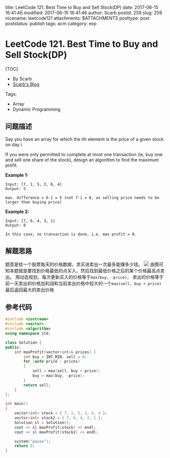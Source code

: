 title: LeetCode 121. Best Time to Buy and Sell Stock(DP)
date: 2017-06-15 16:41:46
modified: 2017-06-15 16:41:46
author: Scarb
postid: 259
slug: 259
nicename: leetcode121
attachments: $ATTACHMENTS
posttype: post
poststatus: publish
tags: acm
category: exp

# LeetCode 121. Best Time to Buy and Sell Stock(DP)
[TOC]

- By Scarb
- [Scarb's Blog](http://47.106.131.90/blog)


Tags:

- Array 
- Dynamic Programming


## 问题描述

Say you have an array for which the ith element is the price of a given stock on day i.

If you were only permitted to complete at most one transaction (ie, buy one and sell one share of the stock), design an algorithm to find the maximum profit.

**Example 1:** 
```
Input: [7, 1, 5, 3, 6, 4]
Output: 5

max. difference = 6-1 = 5 (not 7-1 = 6, as selling price needs to be larger than buying price)
```
**Example 2:** 
```
Input: [7, 6, 4, 3, 1]
Output: 0

In this case, no transaction is done, i.e. max profit = 0.
```

## 解题思路
题意是给一个股票每天的价格数据，求买进卖出一次最多能赚多少钱。
![](https://leetcode.com/media/original_images/121_profit_graph.png)
由图可知本题就是要找到价格最低的点买入，然后找到最低价格之后的某个价格最高点卖出。
用动态规划，每次更新买入的价格等于`max(buy, -price)`，
卖出的价格等于前一天卖出的价格加利润和当前卖出价格中较大的一个`max(sell, buy + price)`
最后返回最大的卖出价格

## 参考代码
```C++
#include <iostream>
#include <vector>
#include <algorithm>
using namespace std;

class Solution {
public:
	int maxProfit(vector<int>& prices) {
		int buy = INT_MIN, sell = 0;
		for (auto price : prices)
		{
			sell = max(sell, buy + price);
			buy = max(buy, -price);
		}
		return sell;
	}
};

int main()
{
	vector<int> stock = { 7, 1, 5, 3, 6, 4 };
	vector<int> stock2 = { 7, 6, 4, 3, 1 };
	Solution sl = Solution();
	cout << sl.maxProfit(stock) << endl;
	cout << sl.maxProfit(stock2) << endl;

	system("pause");
	return 0;
}
```